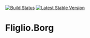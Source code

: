 [![Build Status](https://travis-ci.org/fliglio/borg.svg?branch=master)](https://travis-ci.org/fliglio/borg)
[![Latest Stable Version](https://poser.pugx.org/fliglio/borg/v/stable.svg)](https://packagist.org/packages/fliglio/borg)


# Fliglio.Borg


